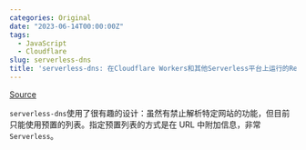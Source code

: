 ```yaml
---
categories: Original
date: "2023-06-14T00:00:00Z"
tags:
  - JavaScript
  - Cloudflare
slug: serverless-dns
title: 'serverless-dns: 在Cloudflare Workers和其他Serverless平台上运行的RethinkDNS服务器'
---
```


[Source](https://github.com/serverless-dns/serverless-dns)

`serverless-dns`使用了很有趣的设计：虽然有禁止解析特定网站的功能，但目前只能使用预置的列表。指定预置列表的方式是在 URL 中附加信息，非常`Serverless`。
